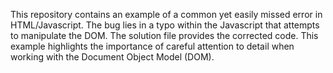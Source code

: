 This repository contains an example of a common yet easily missed error in HTML/Javascript. The bug lies in a typo within the Javascript that attempts to manipulate the DOM.  The solution file provides the corrected code. This example highlights the importance of careful attention to detail when working with the Document Object Model (DOM).